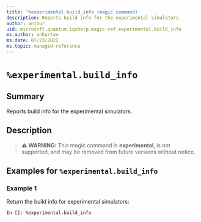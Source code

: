 ```yaml
---
title: '%experimental.build_info (magic command)'
description: Reports build info for the experimental simulators.
author: anjbur
uid: microsoft.quantum.iqsharp.magic-ref.experimental.build_info
ms.author: anburton
ms.date: 07/23/2022
ms.topic: managed-reference
---
```


<!--
    NB: This file has been automatically generated from Microsoft.Quantum.IQSharp.Jupyter.dll,
        please do not manually edit it.

    [DEBUG] JSON source:
        {"Name": "%experimental.build_info", "Documentation": {"Summary": "Reports build info for the experimental simulators.", "Full": null, "Description": "\r\n> **\u26a0 WARNING:** This magic command is **experimental**,\r\n> is not supported, and may be removed from future versions without notice.\r\n            ", "Remarks": null, "Examples": ["\r\nReturn the build info for experimental simulators:\r\n```\r\nIn []: %experimental.build_info\r\n```\r\n                "], "SeeAlso": null}, "AssemblyName": "Microsoft.Quantum.IQSharp.Jupyter"}
-->

# `%experimental.build_info`

## Summary

Reports build info for the experimental simulators.

## Description

> **⚠ WARNING:** This magic command is **experimental**,
> is not supported, and may be removed from future versions without notice.

## Examples for `%experimental.build_info`

### Example 1

Return the build info for experimental simulators:
```
In []: %experimental.build_info
```
